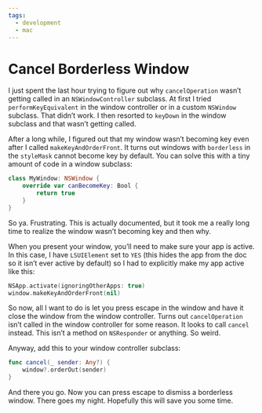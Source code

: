 ```yaml
---
tags:
  - development
  - mac
---
```


# Cancel Borderless Window

I just spent the last hour trying to figure out why `cancelOperation` wasn’t getting called in an `NSWindowController` subclass. At first I tried `performKeyEquivalent` in the window controller or in a custom `NSWindow` subclass. That didn’t work. I then resorted to `keyDown` in the window subclass and that wasn’t getting called.

After a long while, I figured out that my window wasn’t becoming key even after I called `makeKeyAndOrderFront`. It turns out windows with `borderless` in the `styleMask` cannot become key by default. You can solve this with a tiny amount of code in a window subclass:

```swift
class MyWindow: NSWindow {
    override var canBecomeKey: Bool {
        return true
    }
}
```

So ya. Frustrating. This is actually documented, but it took me a really long time to realize the window wasn’t becoming key and then why.

When you present your window, you’ll need to make sure your app is active. In this case, I have `LSUIElement` set to `YES` (this hides the app from the doc so it isn’t ever active by default) so I had to explicitly make my app active like this:

```swift
NSApp.activate(ignoringOtherApps: true)
window.makeKeyAndOrderFront(nil)
```

So now, all I want to do is let you press escape in the window and have it close the window from the window controller. Turns out `cancelOperation` isn’t called in the window controller for some reason. It looks to call `cancel` instead. This isn’t a method on `NSResponder` or anything. So weird.

Anyway, add this to your window controller subclass:

```swift
func cancel(_ sender: Any?) {
    window?.orderOut(sender)
}
```

And there you go. Now you can press escape to dismiss a borderless window. There goes my night. Hopefully this will save you some time.
